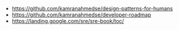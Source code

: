 - https://github.com/kamranahmedse/design-patterns-for-humans
- https://github.com/kamranahmedse/developer-roadmap
- https://landing.google.com/sre/sre-book/toc/
